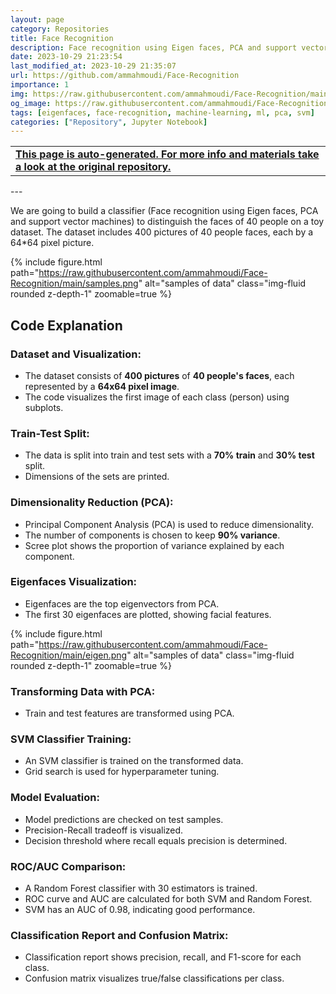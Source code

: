 ```yaml
---
layout: page
category: Repositories
title: Face Recognition
description: Face recognition using Eigen faces, PCA and support vector machines
date: 2023-10-29 21:23:54 
last_modified_at: 2023-10-29 21:35:07 
url: https://github.com/ammahmoudi/Face-Recognition
importance: 1
img: https://raw.githubusercontent.com/ammahmoudi/Face-Recognition/main/samples.png
og_image: https://raw.githubusercontent.com/ammahmoudi/Face-Recognition/main/samples.png
tags: [eigenfaces, face-recognition, machine-learning, ml, pca, svm]
categories: ["Repository", Jupyter Notebook]
---
```

<div id="open-in-github" > <table class="table-cv list-group-table"> <tbody> <tr>    <td class="list-group-name"><b>   <a href="https://github.com/ammahmoudi/Face-Recognition" rel="external nofollow noopener" target="_blank"><i class="fa-brands fa-github"></i> This page is auto-generated. For more info and materials take a look at the original repository.</a> </b></td></tr> </tbody> </table></div>
---

We are going to build a classifier (Face recognition using Eigen faces, PCA and support vector machines) to distinguish the faces of 40 people on a toy dataset. The dataset includes 400 pictures of 40 people faces, each by a 64*64 pixel picture.

{% include figure.html path="https://raw.githubusercontent.com/ammahmoudi/Face-Recognition/main/samples.png" alt="samples of data" class="img-fluid rounded z-depth-1" zoomable=true %}
## Code Explanation

### **Dataset and Visualization**:
- The dataset consists of **400 pictures** of **40 people's faces**, each represented by a **64x64 pixel image**.
- The code visualizes the first image of each class (person) using subplots.

### **Train-Test Split**:
- The data is split into train and test sets with a **70% train** and **30% test** split.
- Dimensions of the sets are printed.

### **Dimensionality Reduction (PCA)**:
- Principal Component Analysis (PCA) is used to reduce dimensionality.
- The number of components is chosen to keep **90% variance**.
- Scree plot shows the proportion of variance explained by each component.

### **Eigenfaces Visualization**:
- Eigenfaces are the top eigenvectors from PCA.
- The first 30 eigenfaces are plotted, showing facial features.

{% include figure.html path="https://raw.githubusercontent.com/ammahmoudi/Face-Recognition/main/eigen.png" alt="samples of data" class="img-fluid rounded z-depth-1" zoomable=true %}

### **Transforming Data with PCA**:
- Train and test features are transformed using PCA.

### **SVM Classifier Training**:
- An SVM classifier is trained on the transformed data.
- Grid search is used for hyperparameter tuning.

### **Model Evaluation**:
- Model predictions are checked on test samples.
- Precision-Recall tradeoff is visualized.
- Decision threshold where recall equals precision is determined.

### **ROC/AUC Comparison**:
- A Random Forest classifier with 30 estimators is trained.
- ROC curve and AUC are calculated for both SVM and Random Forest.
- SVM has an AUC of 0.98, indicating good performance.

### **Classification Report and Confusion Matrix**:
- Classification report shows precision, recall, and F1-score for each class.
- Confusion matrix visualizes true/false classifications per class.
